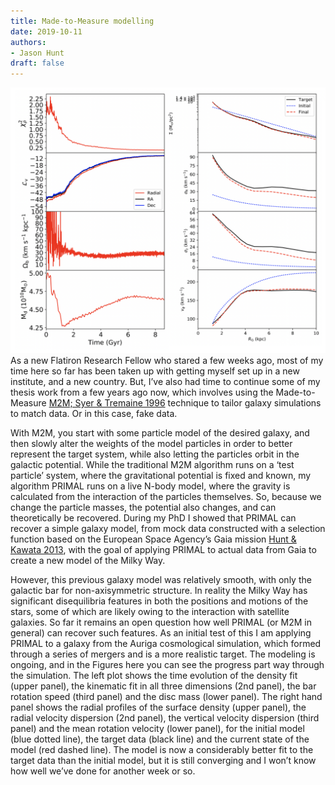 ```yaml
---
title: Made-to-Measure modelling
date: 2019-10-11
authors:
- Jason Hunt
draft: false
---
```


![img](/fig/2019-10-11.png)
As a new Flatiron Research Fellow who stared a few weeks ago, most of my time here so far has been taken up with getting myself set up in a new institute, and a new country. But, I’ve also had time to continue some of my thesis work from a few years ago now, which involves using the Made-to-Measure [M2M; Syer & Tremaine 1996](https://ui.adsabs.harvard.edu/abs/1996MNRAS.282..223S/abstract) technique to tailor galaxy simulations to match data. Or in this case, fake data.

With M2M, you start with some particle model of the desired galaxy, and then slowly alter the weights of the model particles in order to better represent the target system, while also letting the particles orbit in the galactic potential. While the traditional M2M algorithm runs on a ‘test particle’ system, where the gravitational potential is fixed and known, my algorithm PRIMAL runs on a live N-body model, where the gravity is calculated from the interaction of the particles themselves. So, because we change the particle masses, the potential also changes, and can theoretically be recovered. During my PhD I showed that PRIMAL can recover a simple galaxy model, from mock data constructed with a selection function based on the European Space Agency’s Gaia mission [Hunt & Kawata 2013](https://ui.adsabs.harvard.edu/abs/2014MNRAS.443.2112H/abstract), with the goal of applying PRIMAL to actual data from Gaia to create a new model of the Milky Way.

However, this previous galaxy model was relatively smooth, with only the galactic bar for non-axisymmetric structure. In reality the Milky Way has significant disequilibria features in both the positions and motions of the stars, some of which are likely owing to the interaction with satellite galaxies. So far it remains an open question how well PRIMAL (or M2M in general) can recover such features. As an initial test of this I am applying PRIMAL to a galaxy from the Auriga cosmological simulation, which formed through a series of mergers and is a more realistic target. The modeling is ongoing, and in the Figures here you can see the progress part way through the simulation. The left plot shows the time evolution of the density fit (upper panel), the kinematic fit in all three dimensions (2nd panel), the bar rotation speed (third panel) and the disc mass (lower panel). The right hand panel shows the radial profiles of the surface density (upper panel), the radial velocity dispersion (2nd panel), the vertical velocity dispersion (third panel) and the mean rotation velocity (lower panel), for the initial model (blue dotted line), the target data (black line) and the current state of the model (red dashed line). The model is now a considerably better fit to the target data than the initial model, but it is still converging and I won’t know how well we’ve done for another week or so.
